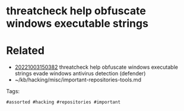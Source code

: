 # threatcheck help obfuscate windows executable strings

# Related

- [20221003150382](/zet/20221003150382/README.md) threatcheck help obfuscate windows executable strings evade windows antivirus detection (defender)
- ~/kb/hacking/misc/important-repositories-tools.md

Tags:

    #assorted #hacking #repositories #important
